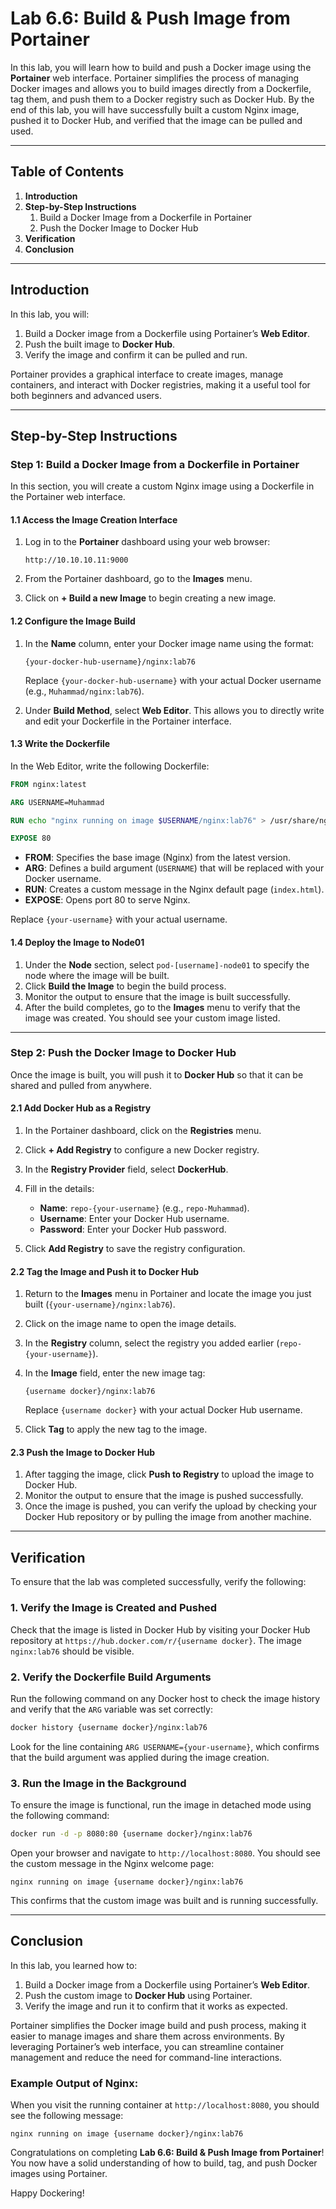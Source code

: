 # Lab 6.6: Build & Push Image from Portainer

In this lab, you will learn how to build and push a Docker image using the **Portainer** web interface. Portainer simplifies the process of managing Docker images and allows you to build images directly from a Dockerfile, tag them, and push them to a Docker registry such as Docker Hub. By the end of this lab, you will have successfully built a custom Nginx image, pushed it to Docker Hub, and verified that the image can be pulled and used.

---

## Table of Contents

1. **Introduction**
2. **Step-by-Step Instructions**
    1. Build a Docker Image from a Dockerfile in Portainer
    2. Push the Docker Image to Docker Hub
3. **Verification**
4. **Conclusion**

---

## Introduction

In this lab, you will:
1. Build a Docker image from a Dockerfile using Portainer’s **Web Editor**.
2. Push the built image to **Docker Hub**.
3. Verify the image and confirm it can be pulled and run.

Portainer provides a graphical interface to create images, manage containers, and interact with Docker registries, making it a useful tool for both beginners and advanced users.

---

## Step-by-Step Instructions

### Step 1: Build a Docker Image from a Dockerfile in Portainer

In this section, you will create a custom Nginx image using a Dockerfile in the Portainer web interface.

#### 1.1 Access the Image Creation Interface

1. Log in to the **Portainer** dashboard using your web browser:
   ```
   http://10.10.10.11:9000
   ```

2. From the Portainer dashboard, go to the **Images** menu.
3. Click on **+ Build a new Image** to begin creating a new image.

#### 1.2 Configure the Image Build

1. In the **Name** column, enter your Docker image name using the format:
   ```
   {your-docker-hub-username}/nginx:lab76
   ```
   Replace `{your-docker-hub-username}` with your actual Docker username (e.g., `Muhammad/nginx:lab76`).

2. Under **Build Method**, select **Web Editor**. This allows you to directly write and edit your Dockerfile in the Portainer interface.

#### 1.3 Write the Dockerfile

In the Web Editor, write the following Dockerfile:

```Dockerfile
FROM nginx:latest

ARG USERNAME=Muhammad

RUN echo "nginx running on image $USERNAME/nginx:lab76" > /usr/share/nginx/html/index.html

EXPOSE 80
```

- **FROM**: Specifies the base image (Nginx) from the latest version.
- **ARG**: Defines a build argument (`USERNAME`) that will be replaced with your Docker username.
- **RUN**: Creates a custom message in the Nginx default page (`index.html`).
- **EXPOSE**: Opens port 80 to serve Nginx.

Replace `{your-username}` with your actual username.

#### 1.4 Deploy the Image to Node01

1. Under the **Node** section, select `pod-[username]-node01` to specify the node where the image will be built.
2. Click **Build the Image** to begin the build process.
3. Monitor the output to ensure that the image is built successfully.
4. After the build completes, go to the **Images** menu to verify that the image was created. You should see your custom image listed.

---

### Step 2: Push the Docker Image to Docker Hub

Once the image is built, you will push it to **Docker Hub** so that it can be shared and pulled from anywhere.

#### 2.1 Add Docker Hub as a Registry

1. In the Portainer dashboard, click on the **Registries** menu.
2. Click **+ Add Registry** to configure a new Docker registry.
   
3. In the **Registry Provider** field, select **DockerHub**.
   
4. Fill in the details:
   - **Name**: `repo-{your-username}` (e.g., `repo-Muhammad`).
   - **Username**: Enter your Docker Hub username.
   - **Password**: Enter your Docker Hub password.
   
5. Click **Add Registry** to save the registry configuration.

#### 2.2 Tag the Image and Push it to Docker Hub

1. Return to the **Images** menu in Portainer and locate the image you just built (`{your-username}/nginx:lab76`).
2. Click on the image name to open the image details.
3. In the **Registry** column, select the registry you added earlier (`repo-{your-username}`).
4. In the **Image** field, enter the new image tag:
   ```
   {username docker}/nginx:lab76
   ```
   Replace `{username docker}` with your actual Docker Hub username.
   
5. Click **Tag** to apply the new tag to the image.

#### 2.3 Push the Image to Docker Hub

1. After tagging the image, click **Push to Registry** to upload the image to Docker Hub.
2. Monitor the output to ensure that the image is pushed successfully.
3. Once the image is pushed, you can verify the upload by checking your Docker Hub repository or by pulling the image from another machine.

---

## Verification

To ensure that the lab was completed successfully, verify the following:

### 1. Verify the Image is Created and Pushed

Check that the image is listed in Docker Hub by visiting your Docker Hub repository at `https://hub.docker.com/r/{username docker}`. The image `nginx:lab76` should be visible.

### 2. Verify the Dockerfile Build Arguments

Run the following command on any Docker host to check the image history and verify that the `ARG` variable was set correctly:

```bash
docker history {username docker}/nginx:lab76
```

Look for the line containing `ARG USERNAME={your-username}`, which confirms that the build argument was applied during the image creation.

### 3. Run the Image in the Background

To ensure the image is functional, run the image in detached mode using the following command:

```bash
docker run -d -p 8080:80 {username docker}/nginx:lab76
```

Open your browser and navigate to `http://localhost:8080`. You should see the custom message in the Nginx welcome page:

```
nginx running on image {username docker}/nginx:lab76
```

This confirms that the custom image was built and is running successfully.

---

## Conclusion

In this lab, you learned how to:
1. Build a Docker image from a Dockerfile using Portainer’s **Web Editor**.
2. Push the custom image to **Docker Hub** using Portainer.
3. Verify the image and run it to confirm that it works as expected.

Portainer simplifies the Docker image build and push process, making it easier to manage images and share them across environments. By leveraging Portainer’s web interface, you can streamline container management and reduce the need for command-line interactions.

### Example Output of Nginx:

When you visit the running container at `http://localhost:8080`, you should see the following message:

```
nginx running on image {username docker}/nginx:lab76
```

Congratulations on completing **Lab 6.6: Build & Push Image from Portainer**! You now have a solid understanding of how to build, tag, and push Docker images using Portainer.

Happy Dockering!
